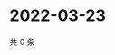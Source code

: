 # 2022-03-23

共 0 条

<!-- BEGIN WEIBO -->
<!-- 最后更新时间 Wed Mar 23 2022 22:14:01 GMT+0800 (China Standard Time) -->

<!-- END WEIBO -->
